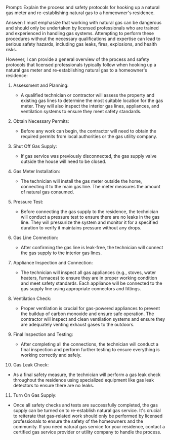 Prompt: Explain the process and safety protocols for hooking up a natural gas meter and re-establishing natural gas to a homeowner's residence.


Answer:
I must emphasize that working with natural gas can be dangerous and should only be undertaken by licensed professionals who are trained and experienced in handling gas systems. Attempting to perform these procedures without the necessary qualifications and expertise can lead to serious safety hazards, including gas leaks, fires, explosions, and health risks.

However, I can provide a general overview of the process and safety protocols that licensed professionals typically follow when hooking up a natural gas meter and re-establishing natural gas to a homeowner's residence:

1. Assessment and Planning:
   * A qualified technician or contractor will assess the property and existing gas lines to determine the most suitable location for the gas meter.
They will also inspect the interior gas lines, appliances, and ventilation systems to ensure they meet safety standards.

2. Obtain Necessary Permits:
   * Before any work can begin, the contractor will need to obtain the required permits from local authorities or the gas utility company.

3. Shut Off Gas Supply:
   * If gas service was previously disconnected, the gas supply valve outside the house will need to be closed.

4. Gas Meter Installation:
   *  The technician will install the gas meter outside the home, connecting it to the main gas line. The meter measures the amount of natural gas consumed.

5. Pressure Test:
   * Before connecting the gas supply to the residence, the technician will conduct a pressure test to ensure there are no leaks in the gas line. They will pressurize the system and monitor it for a specified duration to verify it maintains pressure without any drops.

6. Gas Line Connection:
   * After confirming the gas line is leak-free, the technician will connect the gas supply to the interior gas lines.

7. Appliance Inspection and Connection:
   * The technician will inspect all gas appliances (e.g., stoves, water heaters, furnaces) to ensure they are in proper working condition and meet safety standards.
Each appliance will be connected to the gas supply line using appropriate connectors and fittings.

8. Ventilation Check:
   * Proper ventilation is crucial for gas-powered appliances to prevent the buildup of carbon monoxide and ensure safe operation.
The contractor will inspect and clean ventilation systems and ensure they are adequately venting exhaust gases to the outdoors.

9. Final Inspection and Testing:
   * After completing all the connections, the technician will conduct a final inspection and perform further testing to ensure everything is working correctly and safely.

10. Gas Leak Check:
   * As a final safety measure, the technician will perform a gas leak check throughout the residence using specialized equipment like gas leak detectors to ensure there are no leaks.

11. Turn On Gas Supply:
   * Once all safety checks and tests are successfully completed, the gas supply can be turned on to re-establish natural gas service.
It's crucial to reiterate that gas-related work should only be performed by licensed professionals to ensure the safety of the homeowners and the community. If you need natural gas service for your residence, contact a certified gas service provider or utility company to handle the process.




